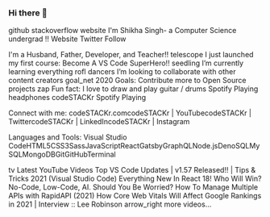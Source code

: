 ### Hi there 👋

github stackoverflow website
I'm Shikha Singh- a Computer Science undergrad !!
Website Twitter Follow

I'm a Husband, Father, Developer, and Teacher!!
telescope I just launched my first course: Become A VS Code SuperHero!!
seedling I’m currently learning everything rofl
dancers I’m looking to collaborate with other content creators
goal_net 2020 Goals: Contribute more to Open Source projects
zap Fun fact: I love to draw and play guitar / drums
Spotify Playing headphones
codeSTACKr Spotify Playing

Connect with me:
codeSTACKr.comcodeSTACKr | YouTubecodeSTACKr | TwittercodeSTACKr | LinkedIncodeSTACKr | Instagram


Languages and Tools:
Visual Studio CodeHTML5CSS3SassJavaScriptReactGatsbyGraphQLNode.jsDenoSQLMySQLMongoDBGitGitHubTerminal



tv Latest YouTube Videos
Top VS Code Updates | v1.57 Released!! | Tips & Tricks 2021 (Visual Studio Code)
Everything New In React 18!
Who Will Win? No-Code, Low-Code, AI. Should You Be Worried?
How To Manage Multiple APIs with RapidAPI (2021)
How Core Web Vitals Will Affect Google Rankings in 2021 | Interview :: Lee Robinson
arrow_right more videos...

